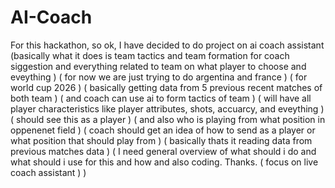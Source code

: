 # AI-Coach

For this hackathon, so ok, I have decided to do project on ai coach assistant (basically what it does is team tactics and team formation for coach siggestion and everything related to team on what player to choose and eveything ) ( for now we are just trying to do argentina and france ) ( for world cup 2026 ) ( basically getting data from 5 previous recent matches of both team ) ( and coach can use ai to form tactics of team ) ( will have all player characteristics like player attributes, shots, accuarcy, and eveything ) ( should see this as a player ) ( and also who is playing from what position in oppenenet field ) ( coach should get an idea of how to send as a player or what position that should play from ) ( basically thats it reading data from previous matches data ) ( I need general overview of what should i do and what should i use for this and how and also coding. Thanks. ( focus on live coach assistant ) )
